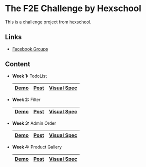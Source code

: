 # The F2E Challenge by Hexschool

This is a challenge project from [hexschool](https://github.com/hexschool/TheF2E).

## Links
  * [Facebook Groups](https://www.facebook.com/groups/173311386703334/)

## Content

* **Week 1:** TodoList

  |[Demo](https://pop0030.github.io/the-f2e-challenge/#/todolist)|[Post](https://www.facebook.com/groups/173311386703334/permalink/179453469422459/)|[Visual Spec](https://hexschool.github.io/THE_F2E_Design/todolist/)|
  |---|---|---|


* **Week 2:** Filter

  |[Demo](https://pop0030.github.io/the-f2e-challenge/#/filter)|[Post](https://www.facebook.com/groups/173311386703334/permalink/181532992547840/)|[Visual Spec](https://hexschool.github.io/THE_F2E_Design/week2-filter/)|
  |---|---|---|


* **Week 3:** Admin Order

  |[Demo](https://pop0030.github.io/the-f2e-challenge/#/admin-order)|[Post](https://www.facebook.com/groups/173311386703334/permalink/184948512206288/)|[Visual Spec](https://hexschool.github.io/THE_F2E_Design/week3-admin%20order/)|
  |---|---|---|


* **Week 4:** Product Gallery

  |[Demo](https://pop0030.github.io/the-f2e-challenge/#/product-gallery)|[Post](https://www.facebook.com/groups/173311386703334/permalink/190069861694153/)|[Visual Spec](https://hexschool.github.io/THE_F2E_Design/week4-product%20gallery/)|
  |---|---|---|

